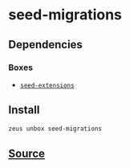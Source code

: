 
seed-migrations
====================






## Dependencies
### Boxes
* [`seed-extensions`](seed-extensions.md)




## Install
```bash
zeus unbox seed-migrations
```












## [Source](https://github.com/liquidapps-io/zeus-sdk/tree/master/boxes/groups/seeds/seed-migrations)